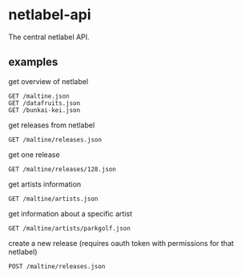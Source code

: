 netlabel-api
============

The central netlabel API.

## examples

get overview of netlabel
```
GET /maltine.json
GET /datafruits.json
GET /bunkai-kei.json
```

get releases from netlabel

```
GET /maltine/releases.json
```

get one release

```
GET /maltine/releases/128.json
```

get artists information

```
GET /maltine/artists.json
```

get information about a specific artist

```
GET /maltine/artists/parkgolf.json
```

create a new release (requires oauth token with permissions for that netlabel)

```
POST /maltine/releases.json
```
